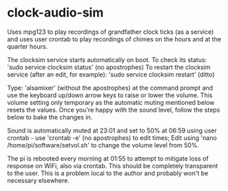 # clock-audio-sim

Uses mpg123 to play recordings of grandfather clock ticks (as a service)
and uses user crontab to play recordings of chimes on the hours and at the quarter hours.

The clocksim service starts automatically on boot.
To check its status: 'sudo service clocksim status' (no apostrophes)
To restart the clocksim service (after an edit, for example): 'sudo service clocksim restart' (ditto)

Type: 'alsamixer' (without the apostrophes) at the command prompt and use the keyboard up/down arrow keys to raise or lower the volume.
This volume setting only temporary as the automatic muting mentioned below resets the values.  Once you're happy with the sound
level, follow the steps below to bake the changes in.

Sound is automatically muted at 23:01 and set to 50% at 06:59 using user crontab - use 'crontab -e' (no apostrophes)
to edit times; Edit using  'nano /home/pi/software/setvol.sh' to change the volume level from 50%.

The pi is rebooted every morning at 01:55 to attempt to mitigate loss of response on WiFi, also via crontab.  This should
be completely transparent to the user.  This is a problem local to the author and probably won't be necessary elsewhere.
